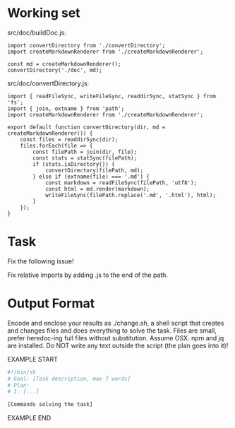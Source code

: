# Working set

src/doc/buildDoc.js:
```
import convertDirectory from './convertDirectory';
import createMarkdownRenderer from './createMarkdownRenderer';

const md = createMarkdownRenderer();
convertDirectory('./doc', md);

```

src/doc/convertDirectory.js:
```
import { readFileSync, writeFileSync, readdirSync, statSync } from 'fs';
import { join, extname } from 'path';
import createMarkdownRenderer from './createMarkdownRenderer';

export default function convertDirectory(dir, md = createMarkdownRenderer()) {
    const files = readdirSync(dir);
    files.forEach(file => {
        const filePath = join(dir, file);
        const stats = statSync(filePath);
        if (stats.isDirectory()) {
            convertDirectory(filePath, md);
        } else if (extname(file) === '.md') {
            const markdown = readFileSync(filePath, 'utf8');
            const html = md.render(markdown);
            writeFileSync(filePath.replace('.md', '.html'), html);
        }
    });
}

```


# Task

Fix the following issue!

Fix relative imports by adding .js to the end of the path.


# Output Format

Encode and enclose your results as ./change.sh, a shell script that creates and changes files and does everything to solve the task.
Files are small, prefer heredoc-ing full files without substitution.
Assume OSX.
npm and jq are installed.
Do NOT write any text outside the script (the plan goes into it)!


EXAMPLE START

```sh
#!/bin/sh
# Goal: [Task description, max 7 words]
# Plan:
# 1. [...]

[Commands solving the task]
```

EXAMPLE END


